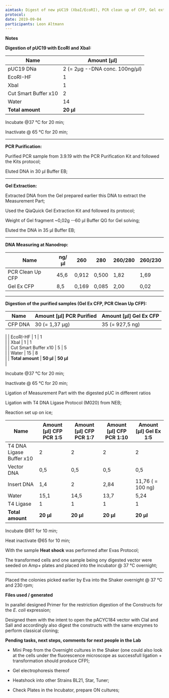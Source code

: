 ```yaml
---
aimtask: Digest of new pUC19 (XbaI/EcoRI), PCR clean up of CFP, Gel extraction of CFP, Digest purified CFP, Ligation of pUC19 with CFP, Heatshock
protocol:  
date: 2019-09-04
participants: Leon Altmann
---
```



**Notes**



**Digestion of pUC19 with EcoRI and XbaI:**



| Name             | Amount [µl]                              |
| -------------------- | --------------------------------------------- |
| pUC19 DNa            | 2              (= 2µg --DNA conc. 100ng/µl) |
| EcoRI-HF             | 1                                             |
| XbaI                 | 1                                             |
| Cut Smart Buffer x10 | 2                                             |
| Water                | 14                                            |
| **Total amount**     | **20 µl**                                     |



Incubate @37 °C for 20 min;

Inactivate @ 65 °C for 20 min;

___________________________________________________________________________________________________________________________________________________________________________________________________________________________________________________



**PCR Purification:**

Purified PCR sample from 3.9.19 with the PCR Purification Kit and followed the Kits protocol;

Eluted DNA in 30 µl Buffer EB;



___________________________________________________________________________________________________________________________________________________________________________________________________________________________________________________



**Gel Extraction:**

Extracted DNA from the Gel prepared earlier this DNA to extract the Measurement Part;

Used the QiaQuick Gel Extraction Kit and followed its protocol;

Weight of Gel fragment ~0,02g --60 µl Buffer QG for Gel solving;

Eluted the DNA in 35 µl Buffer EB;



___________________________________________________________________________________________________________________________________________________________________________________________________________________________________________________



**DNA Measuring at Nanodrop:**



| Name             | ng/µl | 260   | 280   | 260/280 | 260/230 |
| ---------------- | ----- | ----- | ----- | ------- | ------- |
| PCR Clean Up CFP | 45,6  | 0,912 | 0,500 | 1,82    | 1,69    |
| Gel Ex CFP       | 8,5   | 0,169 | 0,085 | 2,00    | 0,02    |



___________________________________________________________________________________________________________________________________________________________________________________________________________________________________________________



**Digestion of the purified samples (Gel Ex CFP, PCR Clean Up CFP):**





| Name             | Amount [µl] PCR Purified | Amount [µl] Gel Ex CFP |
| -------------------- | ---------------------------- | -------------------------- |
| CFP DNA              | 30 (= 1,37 µg)               | 35 (= 927,5 ng)           
|
| EcoRI-HF             | 1                            | 1                         
|
| XbaI                 | 1                            | 1                         
|
| Cut Smart Buffer x10 | 5                            | 5                         
|
| Water                | 15                           | 8                         
|
| **Total amount**     | **50 µl**                    | **50 µl**                 
|



Incubate @37 °C for 20 min;

Inactivate @ 65 °C for 20 min;







Ligation of Measurement Part with the digested pUC in different ratios

Ligation with T4 DNA Ligase Protocol (M020) from NEB;

Reaction set up on ice;



| Name                 | Amount [µl]           CFP PCR 1:5 | Amount [µl]            CFP PCR 1:7 | Amount [µl]        CFP PCR 1:10 | Amount [µl]          Gel Ex 1:5 |
| ------------------------ | ------------------------------------- | -------------------------------------- | --------------------------------------- | ----------------------------------- |
| T4 DNA Ligase Buffer x10 | 2                                     | 2                                     | 2                                       | 2                                  
| Vector DNA               | 0,5                                   | 0,5                                   | 0,5                                     | 0,5                                
| Insert DNA               | 1,4                                   | 2                                     | 2,84                                    | 11,76   ( = 100 ng)                
| Water                    | 15,1                                  | 14,5                                  | 13,7                                    | 5,24                               
| T4 Ligase                | 1                                     | 1                                     | 1                                       | 1                                  
| **Total amount**         | **20 µl**                             | **20 µl**                              | **20 µl**                               | **20 µl**                           |



Incubate @RT for 10 min;

Heat inactivate @65 for 10 min;



With the sample **Heat shock** was performed after Evas Protocol; 

The transformed cells and one sample being ony digested vector were seeded on Amp+ plates and placed into the incubator @ 37 °C overnight;



___________________________________________________________________________________________________________________________________________________________________________________________________________________________________________________



Placed the colonies picked earlier by Eva into the Shaker overnight @ 37 °C and 230 rpm;


  **Files used / generated**



In parallel designed Primer for the restriction digestion of the Constructs for the *E. coli* expression;

Designed them with the intent to open the pACYC184 vector with ClaI and SalI and accordingly also digest the constructs with the same enzymes to perform classical cloning;

**Pending tasks, next steps, comments for next people in the Lab**

- Mini Prep from the Overnight cultures in the Shaker (one could also look at the cells under the fluorescence microscope as successfull ligation + transformation should produce CFP);

- Gel electrophoresis thereof

- Heatshock into other Strains BL21, Star, Tuner;

- Check Plates in the Incubator, prepare ON cultures;

